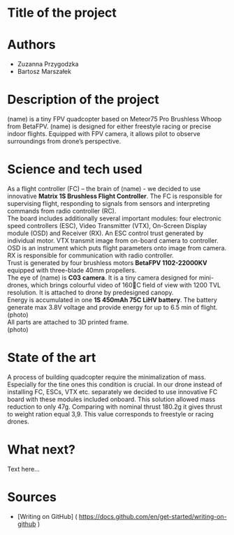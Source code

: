 # Title of the project
# Authors 
- Zuzanna Przygodzka
- Bartosz Marszałek
# Description of the project 
(name) is a tiny FPV quadcopter based on Meteor75 Pro Brushless Whoop from BetaFPV. (name) is designed for either freestyle racing or precise indoor flights. Equipped with FPV camera, it allows pilot to observe surroundings from drone’s perspective.  
# Science and tech used 
As a flight controller (FC) – the brain of (name) - we decided to use innovative **Matrix 1S Brushless Flight Controller**. The FC is responsible for supervising flight, responding to signals from sensors and interpreting commands from radio controller (RC).  
The board includes additionally several important modules: four electronic speed controllers (ESC), Video Transmitter (VTX), On-Screen Display module (OSD) and Receiver (RX). An ESC control trust generated by individual motor. VTX transmit image from on-board camera to controller. OSD is an instrument which puts flight parameters onto image from camera. RX is responsible for communication with radio controller.  
Trust is generated by four brushless motors **BetaFPV 1102-22000KV** equipped with three-blade 40mm propellers.  
The eye of (name) is **C03 camera**. It is a tiny camera designed for mini-drones, which brings colourful video of 160C field of view with 1200 TVL resolution. It is attached to drone by predesigned canopy.  
Energy is accumulated in one **1S 450mAh 75C LiHV battery**. The battery generate max 3.8V voltage and provide energy for up to 6.5 min of flight.  
  (photo)  
All parts are attached to 3D printed frame.  
	(photo)

# State of the art 
A process of building quadcopter require the minimalization of mass. Especially for the tine ones this condition is crucial. In our drone instead of installing FC, ESCs, VTX etc. separately we decided to use innovative FC board with these modules included onboard. This solution allowed mass reduction to only 47g. Comparing with nominal thrust 180.2g it gives thrust to weight ration equal 3,9. This value corresponds to freestyle or racing drones.
# What next?
Text here... 
# Sources 
- [Writing on GitHub] ( https://docs.github.com/en/get-started/writing-on-github ) 
